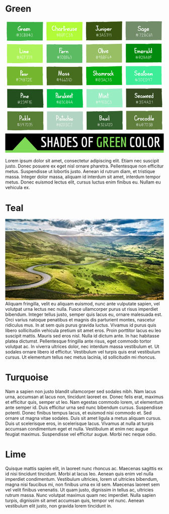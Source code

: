 # Green
![Alt text](images/shades-of-green-color-names.png?raw=true "Green")

Lorem ipsum dolor sit amet, consectetur adipiscing elit. Etiam nec suscipit justo. Donec posuere ex eget nisl ornare pharetra. Pellentesque non efficitur metus. Suspendisse ut lobortis justo. Aenean id rutrum diam, et tristique massa. Integer dolor massa, aliquam id interdum sit amet, interdum tempor metus. Donec euismod lectus elit, cursus luctus enim finibus eu. Nullam eu vehicula ex.
# Teal
![Alt text](images/outdoors-grassland-field.jpeg?raw=true "Sheffield")
Aliquam fringilla, velit eu aliquam euismod, nunc ante vulputate sapien, vel volutpat urna lectus nec nulla. Fusce ullamcorper purus ut risus imperdiet bibendum. Integer tellus justo, semper quis lacus eu, ornare malesuada est. Orci varius natoque penatibus et magnis dis parturient montes, nascetur ridiculus mus. In at sem quis purus gravida luctus. Vivamus id purus quis libero sollicitudin vehicula pretium sit amet eros. Proin porttitor lacus eu leo suscipit mattis. Mauris sed eros nisl. Nulla id dictum ante. In hac habitasse platea dictumst. Pellentesque fringilla ante risus, eget commodo tortor volutpat ac. In viverra ultrices dolor, nec interdum massa vestibulum et. Ut sodales ornare libero id efficitur. Vestibulum vel turpis quis erat vestibulum cursus. Ut elementum tellus nec metus lacinia, id sollicitudin mi rhoncus.
# Turquoise
Nam a sapien non justo blandit ullamcorper sed sodales nibh. Nam lacus urna, accumsan at lacus non, tincidunt laoreet ex. Donec felis erat, maximus et efficitur quis, semper ut leo. Nam egestas commodo lorem, ut elementum ante semper id. Duis efficitur urna sed nunc bibendum cursus. Suspendisse potenti. Donec finibus tempus lacus, et euismod nisi commodo et. Sed ornare ut magna vitae sodales. Duis sit amet ligula a metus aliquam cursus. Duis ut scelerisque eros, in scelerisque lacus. Vivamus at nulla at turpis accumsan condimentum eget et nulla. Vestibulum at enim nec augue feugiat maximus. Suspendisse vel efficitur augue. Morbi nec neque odio.
# Lime
Quisque mattis sapien elit, in laoreet nunc rhoncus ac. Maecenas sagittis ex id nisi tincidunt tincidunt. Morbi at lacus leo. Aenean quis enim vel nulla imperdiet condimentum. Vestibulum ultricies, lorem ut ultricies bibendum, magna nisi faucibus mi, non finibus urna ex id sem. Maecenas laoreet sem vel velit finibus venenatis. Ut quam justo, dignissim in tellus ac, ultricies rutrum massa. Nunc volutpat maximus quam nec imperdiet. Nulla sapien turpis, dignissim sit amet accumsan quis, tempor vel nunc. Aenean vestibulum elit justo, non gravida lorem tincidunt in.
